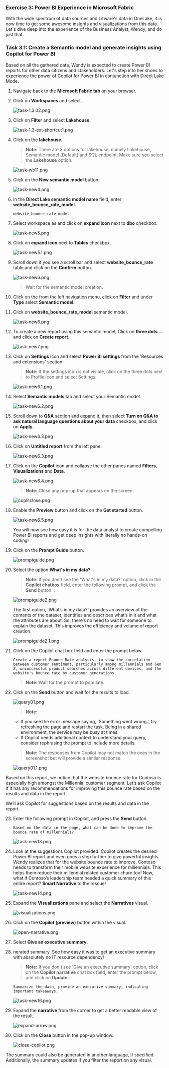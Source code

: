 
### Exercise 3: Power BI Experience in Microsoft Fabric

With the wide spectrum of data sources and Litware's data in OneLake, it is now time to get some awesome insights and visualizations from this data. Let's dive deep into the experience of the Business Analyst, Wendy, and do just that.
 
### Task 3.1: Create a Semantic model and generate insights using Copilot for Power BI

Based on all the gathered data, Wendy is expected to create Power BI reports for other data citizens and stakeholders. Let's step into her shoes to experience the power of Copilot for Power BI in conjunction with Direct Lake Mode.

1. Navigate back to the **Microsoft Fabric tab** on your browser.

2. Click on **Workspaces** and select **<inject key= "WorkspaceName" enableCopy="true"/>**.

   ![task-1.3.02.png](media/labMedia/task-1.3.02.png)

3. Click on **Filter** and select **Lakehouse**.

   ![task-1.3-ext-shortcut1.png](media/labMedia/task-1.3-ext-shortcut1.png)

4. Click on the **lakehouse**.

    >**Note:** There are 3 options for lakehouse, namely Lakehouse, Semantic model (Default) and SQL endpoint. Make sure you select the **Lakehouse** option.

    ![task-wb11.png](media/labMedia/task-wb11.png)

5. Click on the **New semantic model** button. 

   ![task-new4.png](media/labMedia/task-new4.png)

6. In the **Direct Lake semantic model name** field, enter **website_bounce_rate_model**.

   ```BASH
   website_bounce_rate_model
   ```

7. Select workspace as **<inject key= "WorkspaceName" enableCopy="true"/>** and click on **expand icon** next to **dbo** checkbox.

   ![task-new5.png](media/labMedia/task-new5.png)

8. Click on **expand icon** next to **Tables** checkbox.

   ![task-new5.1.png](media/labMedia/task-new5.1.png)

9. Scroll down if you see a scroll bar and select **website_bounce_rate** table and click on the **Confirm** button. 

    ![task-new6.png](media/labMedia/task-new6.png)

   >Wait for the semantic model creation.

10. Click on the **<inject key= "WorkspaceName" enableCopy="true"/>** from the left navigation menu, click on **Filter** and under **Type** select **Semantic model.**

11. Click on **website_bounce_rate_model** semantic model.

    ![task-new6.png](media/labMedia/f56.png)

12. To create a new report using this semantic model, Click on **three dots ...** and click on **Create report**.

    ![task-new7.png](media/labMedia/f58.png)

13. Click on **Settings** icon and select **Power BI settings** from the 'Resources and extensions' section.

    >**Note:** If the settings icon is not visible, click on the three dots next to Profile icon and select Settings.

    ![task-new6.1.png](media/labMedia/task-new6.1.png)

14. Select **Semantic models** tab and select your Semantic model.

    ![task-new6.2.png](media/labMedia/task-new6.2.png)

15. Scroll down to **Q&A** section and expand it, then select **Turn on Q&A to ask natural language questions about your data** checkbox, and click on **Apply**.

    ![task-new6.3.png](media/labMedia/task-new6.3.png)

16. Click on **Untitled report** from the left pane.

    ![task-new6.3.png](media/labMedia/qna1.png)

17. Click on the **Copilot** icon and collapse the other panes named **Filters**, **Visualizations** and **Data**.

    ![task-new6.4.png](media/labMedia/task-new6.4.png)

    >**Note:** Close any pop-up that appears on the screen.

    ![coplitclose.png](media/labMedia/coplitclose.png)

18. Enable the **Preview** button and click on the **Get started** button.

    ![task-new6.5.png](media/labMedia/task-new6.5.png)

    You will now see how easy it is for the data analyst to create compelling Power BI reports and get deep insights with literally no hands-on coding!
	
19. Click on the **Prompt Guide** button.

    ![promptguide.png](media/labMedia/promptguide.png)  

20. Select the option **What's in my data?**

    > **Note:** If you don't see the 'What's in my data?' option, click in the **Copilot chatbox** field, enter the following prompt, and click the **Send** button: : 

    ![promptguide2.png](media/labMedia/promptguide2.png)

    The first option, 'What’s in my data?' provides an overview of the contents of the dataset, identifies and describes what’s in it and what the attributes are about. So, there’s no need to wait for someone to explain the dataset. This improves the efficiency and volume of report creation.

    ![promptguide2.1.png](media/labMedia/promptguide2.1.png)

21. Click on the Copilot chat box field and enter the prompt below.

      ```
      Create a report Bounce Rate analysis, to show the correlation between customer sentiment, particularly among millennials and Gen Z, unsuccessful product searches across different devices, and the website's bounce rate by customer generations.
      ```  

    >**Note:** Wait for the prompt to populate.

22. Click on the **Send** button and wait for the results to load. 

    ![query01.png](media/labMedia/query01.png)
	
    >**Note:** 
    - If you see the error message saying, 'Something went wrong.', try refreshing the page and restart the task. Being in a shared environment, the service may be busy at times.
    - If Copilot needs additional context to understand your query, consider rephrasing the prompt to include more details.

    >**Note:** The responses from Copilot may not match the ones in the screenshot but will provide a similar response.

    ![query01.1.png](media/labMedia/query01.1.png)

Based on this report, we notice that the website bounce rate for Contoso is especially high amongst the Millennial customer segment. Let’s ask Copilot if it has any recommendations for improving this bounce rate based on the results and data in the report.

We’ll ask Copilot for suggestions based on the results and data in the report. 

23. Enter the following prompt in Copilot, and press the **Send** button.

    ```
    Based on the data in the page, what can be done to improve the bounce rate of millennials?
    ```

	
    ![task-new13.png](media/labMedia/task-new13.png)
	
24. Look at the suggestions Copilot provided. Copilot creates the desired Power BI report and even goes a step further to give powerful insights. Wendy realizes that for the website bounce rate to improve, Contoso needs to transform their mobile website experience for millennials. This helps them reduce their millennial related customer churn too! Now, what if Contoso’s leadership team needed a quick summary of this entire report? **Smart Narrative** to the rescue! 
	
    ![task-new14.png](media/labMedia/task-new14.png)
	
25. Expand the **Visualizations** pane and select the **Narratives** visual. 

    ![visualizations.png](media/labMedia/visualizations.png)

26. Click on the **Copilot (preview)** button within the visual.

    ![open-narrative.png](media/labMedia/open-narrative.png)
	
27. Select **Give an executive summary**. 

28. nerated summary. See how easy it was to get an executive summary with absolutely no IT resource dependency!
 
    >**Note:** If you don't see 'Give an executive summary' option, click on the **Copilot narrative** chat box field, enter the prompt below, and click on **Update** :

      ```
      Summarize the data, provide an executive summary, indicating important takeaways.
      ```

    ![task-new16.png](media/labMedia/task-new16.png)

29. Expand the **narrative** from the corner to get a better readable view of the result.

    ![expand-arrow.png](media/labMedia/expand-arrow.png)

30. Click on the **Close** button in the pop-up window.

    ![close-copilot.png](media/labMedia/close-copilot.png)
	
The summary could also be generated in another language, if specified. Additionally, the summary updates if you filter the report on any visual.
